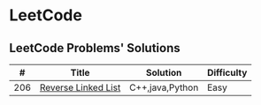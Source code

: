 # LeetCode

LeetCode Problems' Solutions
-----------------------------
| #   |      Title         |  Solution  | Difficulty|
| ----|---------------------| -----------|-----------|
| 206 |[Reverse Linked List](https://leetcode.com/problems/reverse-linked-list/)|C++,java,Python|Easy|
